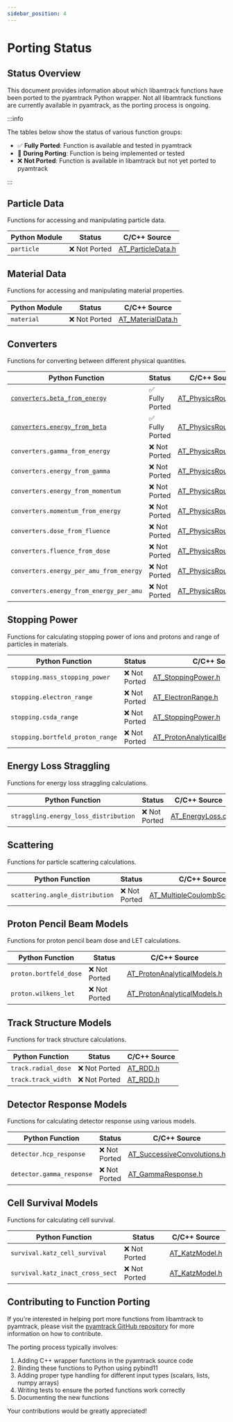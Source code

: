 ```yaml
---
sidebar_position: 4
---
```


# Porting Status

## Status Overview

This document provides information about which libamtrack functions have been ported to the pyamtrack Python wrapper. Not all libamtrack functions are currently available in pyamtrack, as the porting process is ongoing.

:::info

The tables below show the status of various function groups:
- ✅ **Fully Ported**: Function is available and tested in pyamtrack
- 🚧 **During Porting**: Function is being implemented or tested
- ❌ **Not Ported**: Function is available in libamtrack but not yet ported to pyamtrack

:::


## Particle Data

Functions for accessing and manipulating particle data.

| Python Module | Status | C/C++ Source |
|-----------------|--------|--------------|
| `particle` | ❌ Not Ported | [AT_ParticleData.h](https://github.com/libamtrack/library/blob/master/include/AT_DataParticle.h#L82) |

## Material Data

Functions for accessing and manipulating material properties.

| Python Module | Status | C/C++ Source |
|-----------------|--------|--------------|
| `material` | ❌ Not Ported | [AT_MaterialData.h](https://github.com/libamtrack/library/blob/master/include/AT_DataMaterial.h#L82) |


## Converters

Functions for converting between different physical quantities.

| Python Function | Status | C/C++ Source |
|-----------------|--------|--------------|
| [`converters.beta_from_energy`](API/converters.md#beta_from_energy) | ✅ Fully Ported | [AT_PhysicsRoutines.h](https://github.com/libamtrack/library/blob/master/include/AT_PhysicsRoutines.h#L68) |
| [`converters.energy_from_beta`](API/converters.md#energy_from_beta) | ✅ Fully Ported | [AT_PhysicsRoutines.h](https://github.com/libamtrack/library/blob/master/include/AT_PhysicsRoutines.h#L68) |
| `converters.gamma_from_energy` | ❌ Not Ported | [AT_PhysicsRoutines.h](https://github.com/libamtrack/library/blob/master/include/AT_PhysicsRoutines.h#L152) |
| `converters.energy_from_gamma` | ❌ Not Ported | [AT_PhysicsRoutines.h](https://github.com/libamtrack/library/blob/master/include/AT_PhysicsRoutines.h#L112) |
| `converters.energy_from_momentum` | ❌ Not Ported | [AT_PhysicsRoutines.h](https://github.com/libamtrack/library/blob/master/include/AT_PhysicsRoutines.h#L132) |
| `converters.momentum_from_energy` | ❌ Not Ported | [AT_PhysicsRoutines.h](https://github.com/libamtrack/library/blob/master/include/AT_PhysicsRoutines.h#L419) |
| `converters.dose_from_fluence` | ❌ Not Ported | [AT_PhysicsRoutines.h](https://github.com/libamtrack/library/blob/master/include/AT_PhysicsRoutines.h#L446) |
| `converters.fluence_from_dose` | ❌ Not Ported | [AT_PhysicsRoutines.h](https://github.com/libamtrack/library/blob/master/include/AT_PhysicsRoutines.h#L485) |
| `converters.energy_per_amu_from_energy` | ❌ Not Ported | [AT_PhysicsRoutines.h](https://github.com/libamtrack/library/blob/master/include/AT_PhysicsRoutines.h#L51) |
| `converters.energy_from_energy_per_amu` | ❌ Not Ported | [AT_PhysicsRoutines.h](https://github.com/libamtrack/library/blob/master/include/AT_PhysicsRoutines.h#L59) |

## Stopping Power

Functions for calculating stopping power of ions and protons and range of particles in materials.

| Python Function | Status | C/C++ Source |
|-----------------|--------|--------------|
| `stopping.mass_stopping_power` | ❌ Not Ported | [AT_StoppingPower.h](https://github.com/libamtrack/library/blob/master/include/AT_StoppingPower.h#L151) |
| `stopping.electron_range` | ❌ Not Ported | [AT_ElectronRange.h](https://github.com/libamtrack/library/blob/master/include/AT_ElectronRange.h#L230) |
| `stopping.csda_range` | ❌ Not Ported | [AT_StoppingPower.h](https://github.com/libamtrack/library/blob/master/include/AT_DataRange.h#L112) |
| `stopping.bortfeld_proton_range` | ❌ Not Ported | [AT_ProtonAnalyticalBeamParameters.h](https://github.com/libamtrack/library/blob/master/include/AT_ProtonAnalyticalBeamParameters.h#L90) |

## Energy Loss Straggling

Functions for energy loss straggling calculations.

| Python Function | Status | C/C++ Source |
|-----------------|--------|--------------|
| `straggling.energy_loss_distribution` | ❌ Not Ported | [AT_EnergyLoss.c](https://github.com/libamtrack/library/blob/master/src/AT_EnergyLoss.c#L362) |

## Scattering

Functions for particle scattering calculations.

| Python Function | Status | C/C++ Source |
|-----------------|--------|--------------|
| `scattering.angle_distribution` | ❌ Not Ported | [AT_MultipleCoulombScattering.h](https://github.com/libamtrack/library/blob/master/include/AT_MultipleCoulombScattering.h#L247) |

## Proton Pencil Beam Models

Functions for proton pencil beam dose and LET calculations.

| Python Function | Status | C/C++ Source |
|-----------------|--------|--------------|
| `proton.bortfeld_dose` | ❌ Not Ported | [AT_ProtonAnalyticalModels.h](https://github.com/libamtrack/library/blob/master/include/AT_ProtonAnalyticalModels.h#L63) |
| `proton.wilkens_let` | ❌ Not Ported | [AT_ProtonAnalyticalModels.h](https://github.com/libamtrack/library/blob/master/include/AT_ProtonAnalyticalModels.h#L106) |

## Track Structure Models

Functions for track structure calculations.

| Python Function | Status | C/C++ Source |
|-----------------|--------|--------------|
| `track.radial_dose` | ❌ Not Ported | [AT_RDD.h](https://github.com/libamtrack/library/blob/master/include/AT_RDD.h) |
| `track.track_width` | ❌ Not Ported | [AT_RDD.h](https://github.com/libamtrack/library/blob/master/include/AT_RDD.h) |

## Detector Response Models

Functions for calculating detector response using various models.

| Python Function | Status | C/C++ Source |
|-----------------|--------|--------------|
| `detector.hcp_response` | ❌ Not Ported | [AT_SuccessiveConvolutions.h](https://github.com/libamtrack/library/blob/master/include/AT_SuccessiveConvolutions.h) |
| `detector.gamma_response` | ❌ Not Ported | [AT_GammaResponse.h](https://github.com/libamtrack/library/blob/master/include/AT_GammaResponse.h) |

## Cell Survival Models

Functions for calculating cell survival.

| Python Function | Status | C/C++ Source |
|-----------------|--------|--------------|
| `survival.katz_cell_survival` | ❌ Not Ported | [AT_KatzModel.h](https://github.com/libamtrack/library/blob/master/include/AT_KatzModel.h#L154) |
| `survival.katz_inact_cross_sect` | ❌ Not Ported | [AT_KatzModel.h](https://github.com/libamtrack/library/blob/master/include/AT_KatzModel.h#L62) |


## Contributing to Function Porting

If you're interested in helping port more functions from libamtrack to pyamtrack, please visit the [pyamtrack GitHub repository](https://github.com/libamtrack/pyamtrack) for more information on how to contribute.

The porting process typically involves:
1. Adding C++ wrapper functions in the pyamtrack source code
2. Binding these functions to Python using pybind11
3. Adding proper type handling for different input types (scalars, lists, numpy arrays)
4. Writing tests to ensure the ported functions work correctly
5. Documenting the new functions

Your contributions would be greatly appreciated!